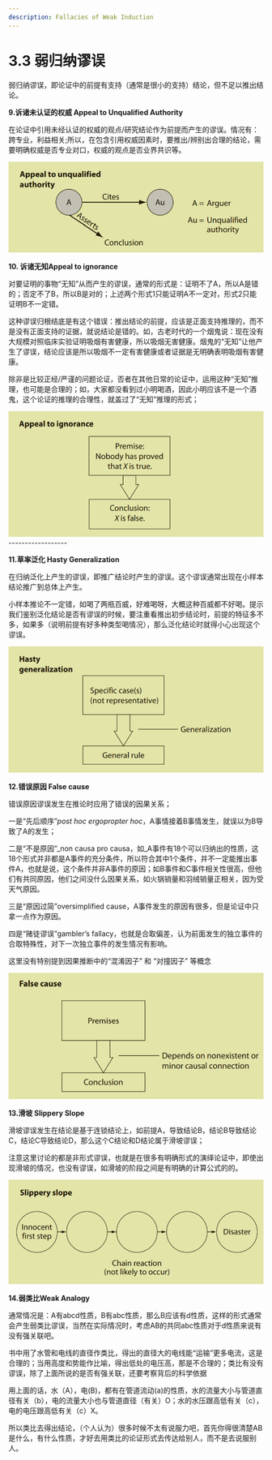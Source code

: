 ```yaml
---
description: Fallacies of Weak Induction
---
```


# 3.3 弱归纳谬误

弱归纳谬误，即论证中的前提有支持（通常是很小的支持）结论，但不足以推出结论。

**9.诉诸未认证的权威 Appeal to Unqualified Authority**

在论证中引用未经认证的权威的观点/研究结论作为前提而产生的谬误。情况有：跨专业，利益相关;所以，在包含引用权威因素时，要推出/辨别出合理的结论，需要明确权威是否专业对口，权威的观点是否业界共识等。

![](<../.gitbook/assets/image (6) (1) (2).png>)

**10. 诉诸无知Appeal to ignorance**

对要证明的事物“无知”从而产生的谬误，通常的形式是：证明不了A，所以A是错的；否定不了B，所以B是对的；上述两个形式1只能证明A不一定对，形式2只能证明B不一定错。

这种谬误归根结底是有这个错误：推出结论的前提，应该是正面支持推理的，而不是没有正面支持的证据，就说结论是错的。如，古老时代的一个烟鬼说：现在没有大规模对照临床实验证明吸烟有害健康，所以吸烟无害健康。烟鬼的“无知”让他产生了谬误，结论应该是所以吸烟不一定有害健康或者证据是无明确表明吸烟有害健康。

除非是比较正经/严谨的问题论证，否者在其他日常的论证中，运用这种“无知”推理，也可能是合理的；如，大家都没看到过小明喝酒，因此小明应该不是一个酒鬼，这个论证的推理的合理性，就盖过了“无知”推理的形式；

![](<../.gitbook/assets/image (7) (1).png>)------------------

**11.草率泛化 Hasty Generalization**

在归纳泛化上产生的谬误，即推广结论时产生的谬误。这个谬误通常出现在小样本结论推广到总体上产生。

小样本推论不一定错，如喝了两瓶百威，好难喝呀，大概这种百威都不好喝。提示我们鉴别泛化结论是否有谬误的时候，要注重看推出初步结论时，前提的特征多不多，如果多（说明前提有好多种类型喝情况），那么泛化结论时就得小心出现这个谬误。

![](<../.gitbook/assets/image (5) (1).png>)

**12.错误原因 False cause**

错误原因谬误发生在推论时应用了错误的因果关系；

一是“先后顺序”_post hoc ergopropter hoc_，A事情接着B事情发生，就误以为B导致了A的发生；

二是“不是原因”_non causa pro causa，如_A事件有18个可以归纳出的性质，这18个形式并非都是A事件的充分条件，所以符合其中1个条件，并不一定能推出事件A，也就是说，这个条件并非A事件的原因；如B事件和C事件相关性很高，但他们有共同原因，他们之间没什么因果关系，如火锅销量和羽绒销量正相关，因为受天气原因。

三是“原因过简”oversimplified cause，A事件发生的原因有很多，但是论证中只拿一点作为原因。

四是“赌徒谬误”gambler’s fallacy，也就是合取偏差，认为前面发生的独立事件的合取特殊性，对下一次独立事件的发生情况有影响。

这里没有特别提到因果推断中的“混淆因子” 和 “对撞因子” 等概念

![](<../.gitbook/assets/image (2) (2).png>)

**13.滑坡 Slippery Slope**

滑坡谬误发生在结论是基于连锁结论上，如前提A，导致结论B，结论B导致结论C，结论C导致结论D，那么这个C结论和D结论属于滑坡谬误；

注意这里讨论的都是非形式谬误，也就是在很多有明确形式的演绎论证中，即使出现滑坡的情况，也没有谬误，如滑坡的阶段之间是有明确的计算公式的的。

![](<../.gitbook/assets/image (5) (2).png>)

**14.弱类比Weak Analogy**

通常情况是：A有abcd性质，B有abc性质，那么B应该有d性质，这样的形式通常会产生弱类比谬误，当然在实际情况时，考虑AB的共同abc性质对于d性质来说有没有强关联吧。

书中用了水管和电线的直径作类比，得出的直径大的电线能“运输”更多电流，这是合理的；当用高度和势能作比喻，得出低处的电压高，那是不合理的；类比有没有谬误，除了上面所说的是否有强关联，还要考察背后的科学依据

用上面的话，水（A），电(B)，都有在管道流动(a)的性质，水的流量大小与管道直径有关（b），电的流量大小也与管道直径（有关）O；水的水压跟高低有关（c），电的电压跟高低有关（c）X。

所以类比去得出结论，（个人认为）很多时候不太有说服力吧，首先你得很清楚AB是什么，有什么性质，才好去用类比的论证形式去传达给别人，而不是去说服别人。





&#x20;&#x20;

